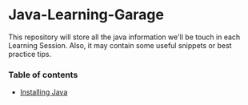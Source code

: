 # Java-Learning-Garage
This repository will store all the java information we'll be touch in each Learning Session. Also, it may contain some useful snippets or best practice tips. 

### Table of contents
- [Installing Java](#installing)



